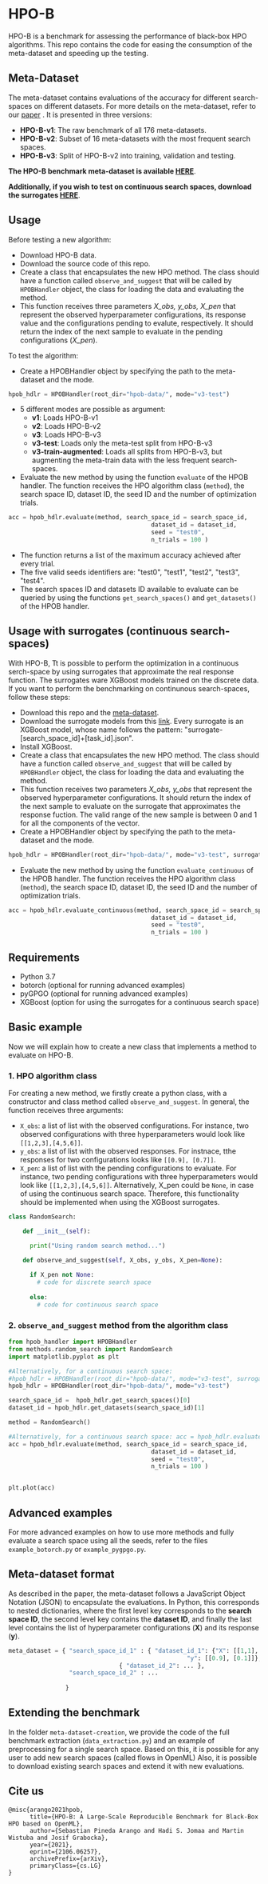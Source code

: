 # HPO-B
HPO-B is a benchmark for assessing the performance of black-box HPO algorithms. This repo contains the code for easing the consumption of the meta-dataset and speeding up the testing. 

## Meta-Dataset 

The meta-dataset contains evaluations of the accuracy for different search-spaces on different datasets. For more details on the meta-dataset, refer to our [paper](https://arxiv.org/pdf/2106.06257.pdf) . It is presented in three versions:

- **HPO-B-v1**: The raw benchmark of all 176 meta-datasets.
- **HPO-B-v2**: Subset of 16 meta-datasets with the most frequent search spaces.
- **HPO-B-v3**: Split of HPO-B-v2 into training, validation and testing. 

**The HPO-B benchmark meta-dataset is available  [HERE](https://rewind.tf.uni-freiburg.de/index.php/s/xdrJQPCTNi2zbfL/download/hpob-data.zip)**.

**Additionally, if you wish to test on continuous search spaces, download the surrogates [HERE](https://rewind.tf.uni-freiburg.de/index.php/s/s5KsjrRiKDSZWnj/download/saved-surrogates.zip)**.
## Usage

Before testing a new algorithm:

* Download HPO-B data.
* Download the source code of this repo.
* Create a class that encapsulates the new HPO method. The class should have a function called `observe_and_suggest` that will be called by `HPOBHandler` object, the class for loading the data and evaluating the method.
* This function receives three parameters *X_obs, y_obs, X_pen* that represent the observed hyperparameter configurations, its response value and the configurations pending to evalute, respectively. It should return the index of the next sample to evaluate in the pending configurations (*X_pen*).

To test the algorithm:

* Create a HPOBHandler object by specifying the path to the meta-dataset and the mode.
```python
hpob_hdlr = HPOBHandler(root_dir="hpob-data/", mode="v3-test")
```
* 5 different modes are possible as argument:
  - **v1**: Loads HPO-B-v1
  - **v2**: Loads HPO-B-v2
  - **v3**: Loads HPO-B-v3
  - **v3-test**: Loads only the meta-test split from HPO-B-v3
  - **v3-train-augmented**: Loads all splits from HPO-B-v3, but augmenting the meta-train data with the less frequent search-spaces.
* Evaluate the new method by using the function `evaluate` of the HPOB handler. The function receives the HPO algorithm class (`method`), the search space ID, dataset ID, the seed ID and the number of optimization trials.
```python
acc = hpob_hdlr.evaluate(method, search_space_id = search_space_id, 
                                        dataset_id = dataset_id,
                                        seed = "test0",
                                        n_trials = 100 )
```

* The function returns a list of the maximum accuracy achieved after every trial.
* The five valid seeds identifiers are: "test0", "test1", "test2", "test3", "test4".
* The search spaces ID and datasets ID available to evaluate can be queried by using the functions `get_search_spaces()` and `get_datasets()` of the HPOB handler.

## Usage with surrogates (continuous search-spaces)

With HPO-B, Tt is possible to perform the optimization in a continuous serch-space by using surrogates that approximate the real response function. The surrogates ware XGBoost models trained on the discrete data. If you want to perform the benchmarking on continunous search-spaces, follow these steps:

* Download this repo and the [meta-dataset](https://rewind.tf.uni-freiburg.de/index.php/s/xdrJQPCTNi2zbfL/download/hpob-data.zip).
* Download the surrogate models from this [link](https://rewind.tf.uni-freiburg.de/index.php/s/s5KsjrRiKDSZWnj/download/saved-surrogates.zip). Every surrogate is an XGBoost model, whose name follows the pattern: "surrogate-[search_space_id]+[task_id].json".
* Install XGBoost.
* Create a class that encapsulates the new HPO method. The class should have a function called `observe_and_suggest` that will be called by `HPOBHandler` object, the class for loading the data and evaluating the method.
* This function receives two parameters *X_obs, y_obs* that represent the observed hyperparameter configurations. It should return the index of the next sample to evaluate on the surrogate that approximates the response fuction. The valid range of the new sample is between 0 and 1 for all the components of the vector.
* Create a HPOBHandler object by specifying the path to the meta-dataset and the mode.

```python
hpob_hdlr = HPOBHandler(root_dir="hpob-data/", mode="v3-test", surrogates_dir="saved-surrogates/")

```
* Evaluate the new method by using the function `evaluate_continuous` of the HPOB handler. The function receives the HPO algorithm class (`method`), the search space ID, dataset ID, the seed ID and the number of optimization trials.
```python
acc = hpob_hdlr.evaluate_continuous(method, search_space_id = search_space_id, 
                                        dataset_id = dataset_id,
                                        seed = "test0",
                                        n_trials = 100 )
```

## Requirements
* Python 3.7
* botorch (optional for running advanced examples)
* pyGPGO (optional for running advanced examples)
* XGBoost (option for using the surrogates for a continuous search space)

## Basic example

Now we will explain how to create a new class that implements a method to evaluate on HPO-B.

### 1. HPO algorithm class

For creating a new method, we firstly create a python class, with a constructor and class method called `observe_and_suggest`. In general, the function receives three arguments: 

* `X_obs`: a list of list with the observed configurations. For instance, two observed configurations with three hyperparameters would look like `[[1,2,3],[4,5,6]]`.
* `y_obs`: a list of list with the observed responses. For instnace, tthe responses for two configurations looks like `[[0.9], [0.7]]`.
* `X_pen`: a list of list with the pending configurations to evaluate. For instance, two pending configurations with three hyperparameters would look like `[[1,2,3],[4,5,6]]`.
Alternatively, X_pen could be `None`, in case of using the continuous search space. Therefore, this functionality should be implemented when using the XGBoost surrogates.


```python
class RandomSearch:

    def __init__(self):

      print("Using random search method...")

    def observe_and_suggest(self, X_obs, y_obs, X_pen=None):
      
      if X_pen not None:
        # code for discrete search space
        
      else:
        # code for continuous search space
```
### 2. `observe_and_suggest` method from the algorithm class




```python
from hpob_handler import HPOBHandler
from methods.random_search import RandomSearch
import matplotlib.pyplot as plt

#Alternatively, for a continuous search space: 
#hpob_hdlr = HPOBHandler(root_dir="hpob-data/", mode="v3-test", surrogates_dir="saved-surrogates/")
hpob_hdlr = HPOBHandler(root_dir="hpob-data/", mode="v3-test")

search_space_id =  hpob_hdlr.get_search_spaces()[0]
dataset_id = hpob_hdlr.get_datasets(search_space_id)[1]

method = RandomSearch()

#Alternatively, for a continuous search space: acc = hpob_hdlr.evaluate_continuous(...)
acc = hpob_hdlr.evaluate(method, search_space_id = search_space_id, 
                                        dataset_id = dataset_id,
                                        seed = "test0",
                                        n_trials = 100 )


plt.plot(acc)
```
## Advanced examples

For more advanced examples on how to use more methods and fully evaluate a search space using all the seeds, refer to the files `example_botorch.py` or `example_pygpgo.py`.


## Meta-dataset format

As described in the paper, the meta-dataset follows a JavaScript Object Notation (JSON) to encapsulate the evaluations. In Python, this corresponds to nested dictionaries, where the first level key corresponds to the **search space ID**, the second level key contains the **dataset ID**, and finally the last level contains the list of hyperparameter configurations (**X**) and its response (**y**).


```python
meta_dataset = { "search_space_id_1" : { "dataset_id_1": {"X": [[1,1], [0,2]],
                                                  "y": [[0.9], [0.1]]},
                               { "dataset_id_2": ... },
                 "search_space_id_2" : ...
                                
                }
```
## Extending the benchmark

In the folder `meta-dataset-creation`, we provide the code of the full benchmark extraction (`data_extraction.py`) and an example of preprocessing for a single search space. Based on this, it is possible for any user to add new search spaces (called flows in OpenML) Also, it is possible to download existing search spaces and extend it with new evaluations.

## Cite us
```
@misc{arango2021hpob,
      title={HPO-B: A Large-Scale Reproducible Benchmark for Black-Box HPO based on OpenML}, 
      author={Sebastian Pineda Arango and Hadi S. Jomaa and Martin Wistuba and Josif Grabocka},
      year={2021},
      eprint={2106.06257},
      archivePrefix={arXiv},
      primaryClass={cs.LG}
}
```
